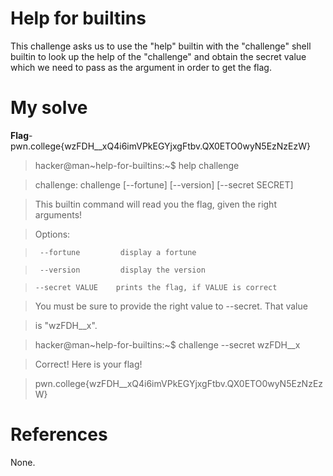 # Help for builtins
This challenge asks us to use the "help" builtin with the "challenge" shell builtin to look up the help of the "challenge" and obtain the secret value which we need to pass as the argument in order to get the flag.
# My solve
**Flag**-pwn.college{wzFDH__xQ4i6imVPkEGYjxgFtbv.QX0ETO0wyN5EzNzEzW}

>hacker@man~help-for-builtins:~$ help challenge

>challenge: challenge [--fortune] [--version] [--secret SECRET]

>    This builtin command will read you the flag, given the right arguments!

>    Options:

>      --fortune         display a fortune

>      --version         display the version
 
 >     --secret VALUE    prints the flag, if VALUE is correct

>    You must be sure to provide the right value to --secret. That value

>    is "wzFDH__x".

>hacker@man~help-for-builtins:~$ challenge --secret wzFDH__x

>Correct! Here is your flag!

>pwn.college{wzFDH__xQ4i6imVPkEGYjxgFtbv.QX0ETO0wyN5EzNzEzW}

# References
None.
